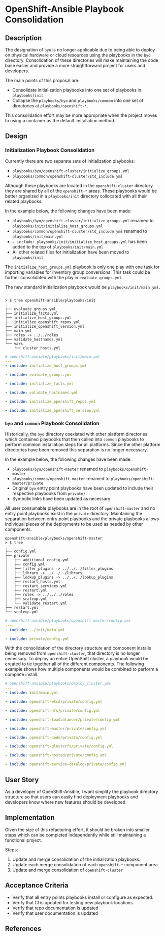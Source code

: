 # OpenShift-Ansible Playbook Consolidation

## Description
The designation of `byo` is no longer applicable due to being able to deploy on
physical hardware or cloud resources using the playbooks in the `byo` directory.
Consolidation of these directories will make maintaining the code base easier
and provide a more straightforward project for users and developers.

The main points of this proposal are:
* Consolidate initialization playbooks into one set of playbooks in
  `playbooks/init`. 
* Collapse the `playbooks/byo` and `playbooks/common` into one set of
  directories at `playbooks/openshift-*`.

This consolidation effort may be more appropriate when the project moves to
using a container as the default installation method.

## Design

### Initialization Playbook Consolidation
Currently there are two separate sets of initialization playbooks:
* `playbooks/byo/openshift-cluster/initialize_groups.yml`
* `playbooks/common/openshift-cluster/std_include.yml`

Although these playbooks are located in the `openshift-cluster` directory they
are shared by all of the `openshift-*` areas.  These playbooks would be better
organized in a `playbooks/init` directory collocated with all their related
playbooks.

In the example below, the following changes have been made:
* `playbooks/byo/openshift-cluster/initialize_groups.yml` renamed to
  `playbooks/init/initialize_host_groups.yml`
* `playbooks/common/openshift-cluster/std_include.yml` renamed to
  `playbooks/init/main.yml`
* `- include: playbooks/init/initialize_host_groups.yml` has been added to the
  top of `playbooks/init/main.yml`
* All other related files for initialization have been moved to `playbooks/init`

The `initialize_host_groups.yml` playbook is only one play with one task for
importing variables for inventory group conversions.  This task could be further
consolidated with the play in `evaluate_groups.yml`.

The new standard initialization playbook would be
`playbooks/init/main.yml`.


```
 
> $ tree openshift-ansible/playbooks/init
.
├── evaluate_groups.yml
├── initialize_facts.yml
├── initialize_host_groups.yml
├── initialize_openshift_repos.yml
├── initialize_openshift_version.yml
├── main.yml
├── roles -> ../../roles
├── validate_hostnames.yml
└── vars
    └── cluster_hosts.yml
```

```yaml
# openshift-ansible/playbooks/init/main.yml
---
- include: initialize_host_groups.yml

- include: evaluate_groups.yml

- include: initialize_facts.yml

- include: validate_hostnames.yml

- include: initialize_openshift_repos.yml

- include: initialize_openshift_version.yml
```

### `byo` and `common` Playbook Consolidation
Historically, the `byo` directory coexisted with other platform directories
which contained playbooks that then called into `common` playbooks to perform
common installation steps for all platforms.  Since the other platform
directories have been removed this separation is no longer necessary.

In the example below, the following changes have been made:
* `playbooks/byo/openshift-master` renamed to
  `playbooks/openshift-master`
* `playbooks/common/openshift-master` renamed to
  `playbooks/openshift-master/private`
* Original `byo` entry point playbooks have been updated to include their
  respective playbooks from `private/`.
* Symbolic links have been updated as necessary

All user consumable playbooks are in the root of `openshift-master` and no entry
point playbooks exist in the `private` directory.  Maintaining the separation
between entry point playbooks and the private playbooks allows individual pieces
of the deployments to be used as needed by other components.

```
openshift-ansible/playbooks/openshift-master 
> $ tree
.
├── config.yml
├── private
│   ├── additional_config.yml
│   ├── config.yml
│   ├── filter_plugins -> ../../../filter_plugins
│   ├── library -> ../../../library
│   ├── lookup_plugins -> ../../../lookup_plugins
│   ├── restart_hosts.yml
│   ├── restart_services.yml
│   ├── restart.yml
│   ├── roles -> ../../../roles
│   ├── scaleup.yml
│   └── validate_restart.yml
├── restart.yml
└── scaleup.yml
```

```yaml
# openshift-ansible/playbooks/openshift-master/config.yml
---
- include: ../init/main.yml

- include: private/config.yml
```

With the consolidation of the directory structure and component installs being
removed from `openshift-cluster`, that directory is no longer necessary.  To
deploy an entire OpenShift cluster, a playbook would be created to tie together
all of the different components.  The following example shows how multiple
components would be combined to perform a complete install.

```yaml
# openshift-ansible/playbooks/deploy_cluster.yml
---
- include: init/main.yml

- include: openshift-etcd/private/config.yml

- include: openshift-nfs/private/config.yml

- include: openshift-loadbalancer/private/config.yml

- include: openshift-master/private/config.yml

- include: openshift-node/private/config.yml

- include: openshift-glusterfs/private/config.yml

- include: openshift-hosted/private/config.yml

- include: openshift-service-catalog/private/config.yml
```

## User Story
As a developer of OpenShift-Ansible,
I want simplify the playbook directory structure
so that users can easily find deployment playbooks and developers know where new
features should be developed.

## Implementation
Given the size of this refactoring effort, it should be broken into smaller
steps which can be completed independently while still maintaining a functional
project.

Steps:
1. Update and merge consolidation of the initialization playbooks.
2. Update each merge consolidation of each `openshift-*` component area
3. Update and merge consolidation of `openshift-cluster` 

## Acceptance Criteria
* Verify that all entry points playbooks install or configure as expected.
* Verify that CI is updated for testing new playbook locations.
* Verify that repo documentation is updated
* Verify that user documentation is updated

## References
